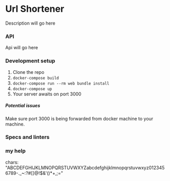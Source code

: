 # Url Shortener

Description will go here

### API

Api will go here

### Development setup

1. Clone the repo
2. `docker-compose build`
3. `docker-compose run --rm web bundle install`
4. `docker-compose up`
5. Your server awaits on port 3000

##### Potential issues

Make sure port 3000 is being forwarded from docker machine to your machine.

### Specs and linters

### my help

chars: "ABCDEFGHIJKLMNOPQRSTUVWXYZabcdefghijklmnopqrstuvwxyz0123456789-._~:?#[]@!$&'()*+,;="
